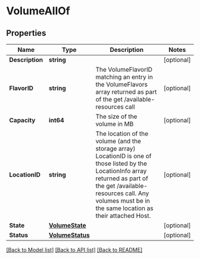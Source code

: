 # VolumeAllOf

## Properties

Name | Type | Description | Notes
------------ | ------------- | ------------- | -------------
**Description** | **string** |  | [optional] 
**FlavorID** | **string** | The VolumeFlavorID matching an entry in the VolumeFlavors array returned as part of the get /available-resources call | [optional] 
**Capacity** | **int64** | The size of the volume in MB | [optional] 
**LocationID** | **string** | The location of the volume (and the storage array) LocationID is one of those listed by the LocationInfo array returned as part of the get /available-resources call. Any volumes must be in the same location as their attached Host. | [optional] 
**State** | [**VolumeState**](VolumeState.md) |  | [optional] 
**Status** | [**VolumeStatus**](VolumeStatus.md) |  | [optional] 

[[Back to Model list]](../README.md#documentation-for-models) [[Back to API list]](../README.md#documentation-for-api-endpoints) [[Back to README]](../README.md)


